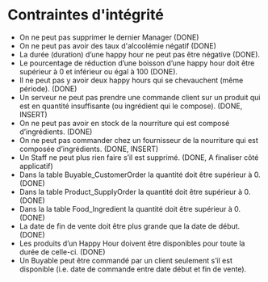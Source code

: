 # Contraintes d'intégrité
* On ne peut pas supprimer le dernier Manager (DONE)
* On ne peut pas avoir des taux d'alcoolémie négatif (DONE)
* La durée (duration) d’une happy hour ne peut pas être négative (DONE).
* Le pourcentage de réduction d’une boisson d’une happy hour doit être supérieur à 0 et inférieur ou égal à 100 (DONE).
* Il ne peut pas y avoir deux happy hours qui se chevauchent (même période). (DONE)
* Un serveur ne peut pas prendre une commande client sur un produit qui est en quantité insuffisante (ou ingrédient qui le compose). (DONE, INSERT)
* On ne peut pas avoir en stock de la nourriture qui est composé d’ingrédients. (DONE)
* On ne peut pas commander chez un fournisseur de la nourriture qui est composée d’ingrédients. (DONE, INSERT)
* Un Staff ne peut plus rien faire s’il est supprimé. (DONE, A finaliser côté applicatif)
* Dans la table Buyable_CustomerOrder la quantité doit être supérieur à 0. (DONE)
* Dans la table Product_SupplyOrder la quantité doit être supérieur à 0. (DONE)
* Dans la la table Food_Ingredient la quantité doit être supérieur à 0. (DONE)
* La date de fin de vente doit être plus grande que la date de début. (DONE)
* Les produits d’un Happy Hour doivent être disponibles pour toute la durée de celle-ci. (DONE)
* Un Buyable peut être commandé par un client seulement s’il est disponible (i.e. date de commande entre date début et fin de vente).
